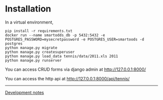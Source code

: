 # Installation
In a virtual environment,
```
pip install -r requirements.txt
docker run --name smartodds_db -p 5432:5432 -e POSTGRES_PASSWORD=mysecretpassword -e POSTGRES_USER=smartoods -d postgres
python manage.py migrate
python manage.py createsuperuser
python manage.py load_data tennis/data/2011.xls 2011
python manage.py runserver
```

You can access CRUD forms via django admin at http://127.0.0.1:8000/

You can access the http api at http://127.0.0.1:8000/api/tennis/

---

[Development notes](development_notes.md)
